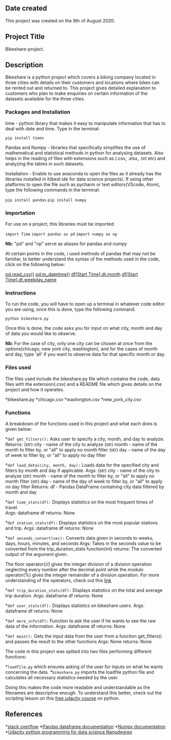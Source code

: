 ## Date created
This project was created on the 8th of August 2020.

## Project Title
Bikeshare-project.

## Description
Bikeshare is a python project which covers a biking company located in three cities with details on their customers and locations where bikes can be rented out and returned to. This project gives detailed explanation to customers who plan to make enquiries on certain information of the datasets availaible for the three cities.

### Packages and Installation
time - python library that makes it easy to manipulate information that has to deal with date and time. Type in the terminal:  

`pip install times`

Pandas and Numpy - libraries that specifically simplifies the use of mathematical and statistical methods in python for analysing datasets. Also helps in the reading of files with extensions such as (.csv, .xlsx, .txt etc) and analyzing the tables in such datasets.

Installation - Enable to use anaconda to open the files as it already has the libraries installed in it(best ide for data science projects). If using other platforms to open the file such as pycharm or text editors(VScode, Atom), type the following commands in the terminal:  

`pip install pandas`
`pip install numpy`

### Importation 

For use on a project, this libraries must be imported.   

`import Time`
`import pandas as pd`
`import numpy as np`

**Nb:** "pd" and "np" serve as aliases for pandas and numpy

At certain points in the code, i used methods of pandas that may not be familiar, to better understand the syntax of the methods used in the code, click on the following below:

[pd.read_csv()](https://pandas.pydata.org/pandas-docs/stable/reference/api/pandas.read_csv.html)
[pd.to_datetime()](https://pandas.pydata.org/pandas-docs/stable/reference/api/pandas.to_datetime.html)
[df[Start Time].dt.month](https://pandas.pydata.org/pandas-docs/stable/reference/api/pandas.Series.dt.month.html)
[df[Start Time].dt.weekday_name](https://pandas.pydata.org/pandas-docs/stable/reference/api/pandas.Series.dt.weekday.html)


### Instructions

To run the code, you will have to open up a terminal in whatever code editor you are using, once this is done, type the following command.

`python bikeshare.py`  

Once this is done, the code asks you for input on what city, month and day of data you would like to observe.  

**Nb:** For the case of city, only one city can be chosen at once from the options(chicago, new york city, washington), and for the cases of month and day, type 'all' if you want to observe data for that specific month or day.


### Files used
The files used include the bikeshare.py file which contains the code, data files with the extension(.csv) and a README file which gives details on the project and how it operates.  

*bikeshare.py
*chicago.csv
*washington.csv
*new_york_city.csv


### Functions

A breakdown of the functions used in this project and what each does is given below:  

*`def get_filters():` Asks user to specify a city, month, and day to analyze.    
    Returns:
        (str) city - name of the city to analyze
        (str) month - name of the month to filter by, or "all" to apply no month filter
        (str) day - name of the day of week to filter by, or "all" to apply no day filter

*`def load_data(city, month, day):` Loads data for the specified city and filters by month and day if applicable.
    Args:
        (str) city - name of the city to analyze
        (str) month - name of the month to filter by, or "all" to apply no month filter
        (str) day - name of the day of week to filter by, or "all" to apply no day filter
    Returns:
        df - Pandas DataFrame containing city data filtered by month and day

*`def time_stats(df):` Displays statistics on the most frequent times of travel.   
    Args: dataframe df
    returns: None  

*`def station_stats(df):` Displays statistics on the most popular stations and trip.
    Args: dataframe df
    returns: None

*`def seconds_convert(sec):` Converts data given in seconds to weeks, days, hours, minutes, and seconds
    Args: Takes in the seconds value to be converted from the trip_duration_stats function(int)
    returns: The converted output of the argument given.      

The floor operator(//) gives the integer division of a division operation neglecting every number after the decimal point while the modulo operator(%) gives the integer remainder of a division operation. For more understanding of the operators, check out this [link](https://stackoverflow.com/questions/56627393/difference-between-modulus-and-floor-division-in-numpy)

*`def trip_duration_stats(df):` Displays statistics on the total and average trip duration.
    Args: dataframe df
    returns: None

*`def user_stats(df):` Displays statistics on bikeshare users.
    Args: dataframe df 
    returns: None

*`def more_info(df):` Function to ask the user if he wants to see the raw data of the information.
    Args: dataframe df
    returns: None  

*`def main():` Gets the input data from the user from a function get_filters() and passes the result to the other      functions
    Args: None
    returns: None   

The code in this project was splited into two files performing different functions: 

*`loadfile.py` which ensures asking of the user for inputs on what he wants concerning the data.
*`bikeshare.py` imports the loadfile python file and calculates all necessary statistics needed by the user. 

Doing this makes the code more readable and understandable as the filenames are descriptive enough. To understand this better, check out the scripting lesson on this [free udacity course](https://classroom.udacity.com/courses/ud1110/lessons/01465444-9f86-4b97-b1c5-2365ab00749b/concepts/a3dc7153-8f26-4ac9-b5b5-8631600c3563) on python. 


## References

*[stack overflow](https://stackoverflow.com/)
*[Pandas dataframe documentation](https://pandas.pydata.org/pandas-docs/stable/reference/api/pandas.DataFrame.html)
*[Numpy documentation](https://numpy.org/doc/stable/user/basics.html)
*[Udacity python programming for data science Nanodegree](https://classroom.udacity.com/nanodegrees/nd104/dashboard/overview)
